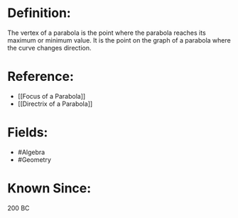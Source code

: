 

# Definition:
The vertex of a parabola is the point where the parabola reaches its maximum or minimum value. It is the point on the graph of a parabola where the curve changes direction.

# Reference:
- [[Focus of a Parabola]]
- [[Directrix of a Parabola]]

# Fields: 
- #Algebra
- #Geometry

# Known Since:
200 BC

